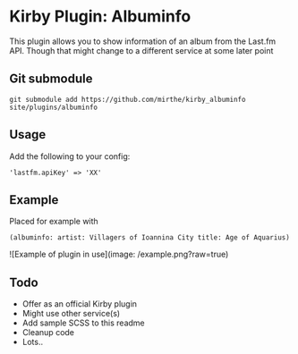 # Kirby Plugin: Albuminfo

This plugin allows you to show information of an album from the Last.fm API. 
Though that might change to a different service at some later point

## Git submodule

```
git submodule add https://github.com/mirthe/kirby_albuminfo site/plugins/albuminfo
```

## Usage

Add the following to your config:

    'lastfm.apiKey' => 'XX'

## Example 

Placed for example with 

    (albuminfo: artist: Villagers of Ioannina City title: Age of Aquarius)

![Example of plugin in use](image: /example.png?raw=true)

## Todo

- Offer as an official Kirby plugin
- Might use other service(s)
- Add sample SCSS to this readme
- Cleanup code
- Lots..